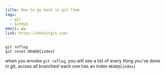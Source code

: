 ```yaml
---
title: How to go back in git time
tags:
  - git
  - GitHub
emoji: 🕰️
link: https://ohshitgit.com/
---
```


```shell
git reflog
git reset HEAD@{index}
```

when you envoke `git reflog`, you will see a list of every thing you've done in git, across all branches! each one has an index `HEAD@{index}`
